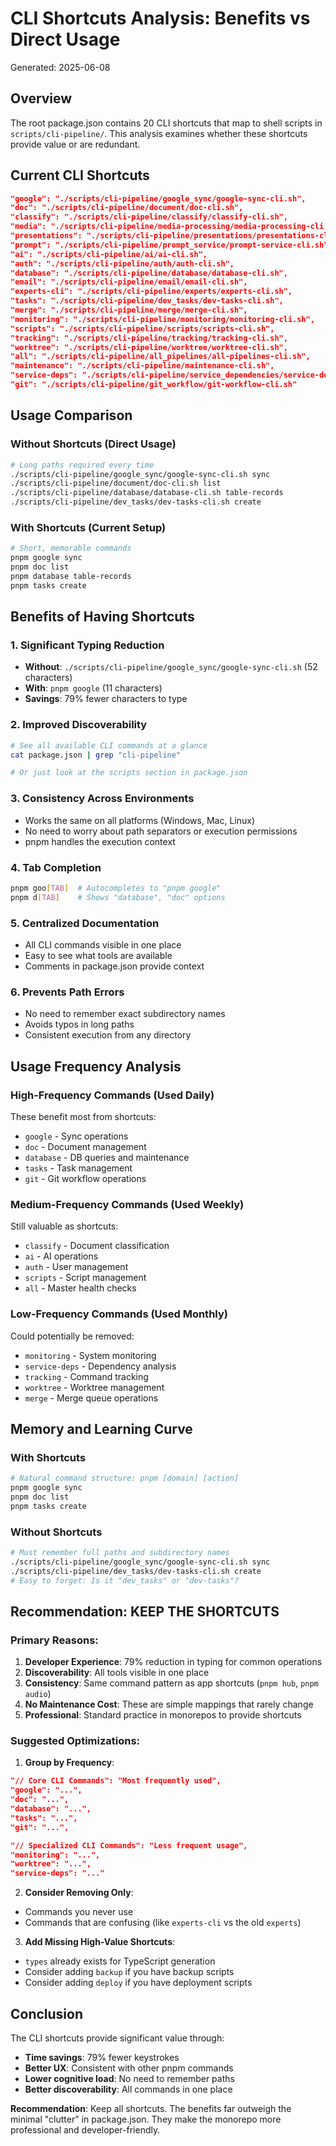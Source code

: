 # CLI Shortcuts Analysis: Benefits vs Direct Usage

Generated: 2025-06-08

## Overview

The root package.json contains 20 CLI shortcuts that map to shell scripts in `scripts/cli-pipeline/`. This analysis examines whether these shortcuts provide value or are redundant.

## Current CLI Shortcuts

```json
"google": "./scripts/cli-pipeline/google_sync/google-sync-cli.sh",
"doc": "./scripts/cli-pipeline/document/doc-cli.sh",
"classify": "./scripts/cli-pipeline/classify/classify-cli.sh",
"media": "./scripts/cli-pipeline/media-processing/media-processing-cli.sh",
"presentations": "./scripts/cli-pipeline/presentations/presentations-cli.sh",
"prompt": "./scripts/cli-pipeline/prompt_service/prompt-service-cli.sh",
"ai": "./scripts/cli-pipeline/ai/ai-cli.sh",
"auth": "./scripts/cli-pipeline/auth/auth-cli.sh",
"database": "./scripts/cli-pipeline/database/database-cli.sh",
"email": "./scripts/cli-pipeline/email/email-cli.sh",
"experts-cli": "./scripts/cli-pipeline/experts/experts-cli.sh",
"tasks": "./scripts/cli-pipeline/dev_tasks/dev-tasks-cli.sh",
"merge": "./scripts/cli-pipeline/merge/merge-cli.sh",
"monitoring": "./scripts/cli-pipeline/monitoring/monitoring-cli.sh",
"scripts": "./scripts/cli-pipeline/scripts/scripts-cli.sh",
"tracking": "./scripts/cli-pipeline/tracking/tracking-cli.sh",
"worktree": "./scripts/cli-pipeline/worktree/worktree-cli.sh",
"all": "./scripts/cli-pipeline/all_pipelines/all-pipelines-cli.sh",
"maintenance": "./scripts/cli-pipeline/maintenance-cli.sh",
"service-deps": "./scripts/cli-pipeline/service_dependencies/service-dependencies-cli.sh",
"git": "./scripts/cli-pipeline/git_workflow/git-workflow-cli.sh"
```

## Usage Comparison

### Without Shortcuts (Direct Usage)
```bash
# Long paths required every time
./scripts/cli-pipeline/google_sync/google-sync-cli.sh sync
./scripts/cli-pipeline/document/doc-cli.sh list
./scripts/cli-pipeline/database/database-cli.sh table-records
./scripts/cli-pipeline/dev_tasks/dev-tasks-cli.sh create
```

### With Shortcuts (Current Setup)
```bash
# Short, memorable commands
pnpm google sync
pnpm doc list
pnpm database table-records
pnpm tasks create
```

## Benefits of Having Shortcuts

### 1. **Significant Typing Reduction**
- **Without**: `./scripts/cli-pipeline/google_sync/google-sync-cli.sh` (52 characters)
- **With**: `pnpm google` (11 characters)
- **Savings**: 79% fewer characters to type

### 2. **Improved Discoverability**
```bash
# See all available CLI commands at a glance
cat package.json | grep "cli-pipeline"

# Or just look at the scripts section in package.json
```

### 3. **Consistency Across Environments**
- Works the same on all platforms (Windows, Mac, Linux)
- No need to worry about path separators or execution permissions
- pnpm handles the execution context

### 4. **Tab Completion**
```bash
pnpm goo[TAB]  # Autocompletes to "pnpm google"
pnpm d[TAB]    # Shows "database", "doc" options
```

### 5. **Centralized Documentation**
- All CLI commands visible in one place
- Easy to see what tools are available
- Comments in package.json provide context

### 6. **Prevents Path Errors**
- No need to remember exact subdirectory names
- Avoids typos in long paths
- Consistent execution from any directory

## Usage Frequency Analysis

### High-Frequency Commands (Used Daily)
These benefit most from shortcuts:
- `google` - Sync operations
- `doc` - Document management
- `database` - DB queries and maintenance
- `tasks` - Task management
- `git` - Git workflow operations

### Medium-Frequency Commands (Used Weekly)
Still valuable as shortcuts:
- `classify` - Document classification
- `ai` - AI operations
- `auth` - User management
- `scripts` - Script management
- `all` - Master health checks

### Low-Frequency Commands (Used Monthly)
Could potentially be removed:
- `monitoring` - System monitoring
- `service-deps` - Dependency analysis
- `tracking` - Command tracking
- `worktree` - Worktree management
- `merge` - Merge queue operations

## Memory and Learning Curve

### With Shortcuts
```bash
# Natural command structure: pnpm [domain] [action]
pnpm google sync
pnpm doc list
pnpm tasks create
```

### Without Shortcuts
```bash
# Must remember full paths and subdirectory names
./scripts/cli-pipeline/google_sync/google-sync-cli.sh sync
./scripts/cli-pipeline/dev_tasks/dev-tasks-cli.sh create
# Easy to forget: Is it "dev_tasks" or "dev-tasks"?
```

## Recommendation: KEEP THE SHORTCUTS

### Primary Reasons:

1. **Developer Experience**: 79% reduction in typing for common operations
2. **Discoverability**: All tools visible in one place
3. **Consistency**: Same command pattern as app shortcuts (`pnpm hub`, `pnpm audio`)
4. **No Maintenance Cost**: These are simple mappings that rarely change
5. **Professional**: Standard practice in monorepos to provide shortcuts

### Suggested Optimizations:

1. **Group by Frequency**:
```json
"// Core CLI Commands": "Most frequently used",
"google": "...",
"doc": "...",
"database": "...",
"tasks": "...",
"git": "...",

"// Specialized CLI Commands": "Less frequent usage",
"monitoring": "...",
"worktree": "...",
"service-deps": "..."
```

2. **Consider Removing Only**:
- Commands you never use
- Commands that are confusing (like `experts-cli` vs the old `experts`)

3. **Add Missing High-Value Shortcuts**:
- `types` already exists for TypeScript generation
- Consider adding `backup` if you have backup scripts
- Consider adding `deploy` if you have deployment scripts

## Conclusion

The CLI shortcuts provide significant value through:
- **Time savings**: 79% fewer keystrokes
- **Better UX**: Consistent with other pnpm commands
- **Lower cognitive load**: No need to remember paths
- **Better discoverability**: All commands in one place

**Recommendation**: Keep all shortcuts. The benefits far outweigh the minimal "clutter" in package.json. They make the monorepo more professional and developer-friendly.